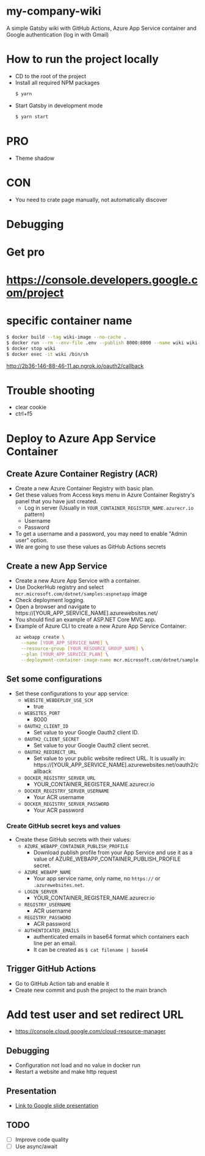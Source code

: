 # my-company-wiki
A simple Gatsby wiki with GitHub Actions, Azure App Service container and Google authentication (log in with Gmail)

# How to run the project locally
- CD to the root of the project
- Install all required NPM packages
  ```sh
  $ yarn
  ```
- Start Gatsby in development mode
  ```sh
  $ yarn start
  ```

# PRO
- Theme shadow

# CON
- You need to crate page manually, not automatically discover


# Debugging

# Get pro
# https://console.developers.google.com/project

# specific container name
```sh
$ docker build --tag wiki-image --no-cache .
$ docker run --rm --env-file .env --publish 8000:8000 --name wiki wiki-image
$ docker stop wiki
$ docker exec -it wiki /bin/sh
```

http://2b36-146-88-46-11.ap.ngrok.io/oauth2/callback


# Trouble shooting
- clear cookie
- ctrl+f5

# Deploy to Azure App Service Container

## Create Azure Container Registry (ACR)
- Create a new Azure Container Registry with basic plan.
- Get these values from  Access keys menu in Azure Container Registry's panel that you have just created.
  - Log in server (Usually in `YOUR_CONTAINER_REGISTER_NAME.azurecr.io` pattern)
  - Username
  - Password
- To get a username and a password, you may need to enable "Admin user" option.
- We are going to use these values as GitHub Actions secrets

## Create a new App Service
- Create a new Azure App Service with a container.
- Use DockerHub registry and select `mcr.microsoft.com/dotnet/samples:aspnetapp` image
- Check deployment logging.
- Open a browser and navigate to https://[YOUR_APP_SERVICE_NAME].azurewebsites.net/
- You should find an example of ASP.NET Core MVC app.
- Example of Azure CLI to create a new Azure App Service Container:
  ```sh
  az webapp create \
    --name [YOUR_APP_SERVICE_NAME] \
    --resource-group [YOUR_RESOURCE_GROUP_NAME] \
    --plan [YOUR_APP_SERVICE_PLAN] \
    --deployment-container-image-name mcr.microsoft.com/dotnet/samples:aspnetapp
  ```

## Set some configurations
- Set these configurations to your app service:
  - `WEBSITE_WEBDEPLOY_USE_SCM`
    - true
  - `WEBSITES_PORT`
    - 8000
  - `OAUTH2_CLIENT_ID`
    - Set value to your Google Oauth2 client ID.
  - `OAUTH2_CLIENT_SECRET`
    - Set value to your Google Oauth2 client secret.
  - `OAUTH2_REDIRECT_URL`
    - Set value to your public website redirect URL.
      It is usually in: https://[YOUR_APP_SERVICE_NAME].azurewebsites.net/oauth2/callback
  - `DOCKER_REGISTRY_SERVER_URL`
    - YOUR_CONTAINER_REGISTER_NAME.azurecr.io
  - `DOCKER_REGISTRY_SERVER_USERNAME`
    - Your ACR username
  - `DOCKER_REGISTRY_SERVER_PASSWORD`
    - Your ACR password

### Create GitHub secret keys and values
- Create these GitHub secrets with their values:
  - `AZURE_WEBAPP_CONTAINER_PUBLISH_PROFILE`
    - Download publish profile from your App Service
      and use it as a value of AZURE_WEBAPP_CONTAINER_PUBLISH_PROFILE secret.
  - `AZURE_WEBAPP_NAME`
    - Your app service name, only name, no `https://` or `.azurewebsites.net`.
  - `LOGIN_SERVER`
    - YOUR_CONTAINER_REGISTER_NAME.azurecr.io
  - `REGISTRY_USERNAME`
    - ACR username
  - `REGISTRY_PASSWORD`
    - ACR password
  - `AUTHENTICATED_EMAILS`
    - authenticated emails in base64 format which containers each line per an email.
    - It can be created as `$ cat filename | base64`

## Trigger GitHub Actions
- Go to GitHub Action tab and enable it
- Create new commit and push the project to the main branch

# Add test user and set redirect URL
- https://console.cloud.google.com/cloud-resource-manager

## Debugging
- Configuration not load and no value in docker run
- Restart a website and make http request


## Presentation
- [Link to Google slide presentation](https://docs.google.com/presentation/d/1OkDfotFvxa4PNxIj2VksGwfjXWVOAOURDJ59fUcXzzo/edit)


## TODO
- [ ] Improve code quality
- [ ] Use async/await
